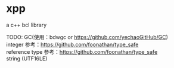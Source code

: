 # xpp
a c++ bcl library



TODO:
GC(使用：bdwgc or https://github.com/yechaoGitHub/GC) <br>
integer  参考：https://github.com/foonathan/type_safe <br>
reference type   参考：https://github.com/foonathan/type_safe <br>
string (UTF16LE) <br>



